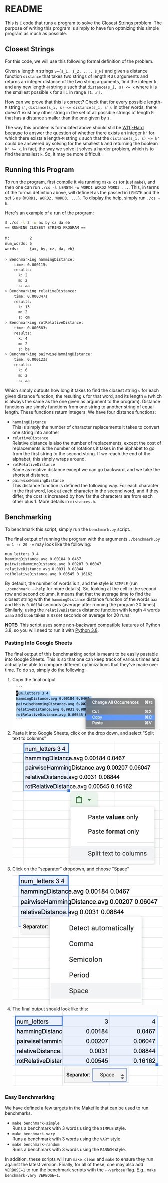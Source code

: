 # README

This is `C` code that runs a program to solve the [Closest Strings](https://en.wikipedia.org/wiki/Closest_string)
problem. The purpose of writing this program is simply to have fun
optmizing this simple program as much as possible. 

## Closest Strings

For this code, we will use this following formal definition of the problem.

Given `N` length `M` strings `S={s_1, s_2, ..., s_N}` and given a distance 
function `distance` that takes two strings of length `M` as arguments and
returns an integer distance of the two string arguments, find the integer `k` 
and any new length-`M` string `s` such that `distance(s_i, s) <= k` where 
`k` is the smallest possible `k` for all `i` in range `[1..n]`. 

How can we prove that this is correct? Check that for every possible length-`M` 
string `s'`, `distance(s_i, s) <= distance(s_i, s')`. In other words, there 
doesn't exist any other string in the set of all possible strings of length `M`
that has a distance smaller than the one given by `s`.

The way this problem is formulated above should still be [W\[1\]-Hard](https://en.wikipedia.org/wiki/Parameterized_complexity#W_hierarchy) because to answer
the question of whether there exists an integer `k'` for which there exists a 
length-`M` string `s` such that the `distance(s_i, s) <= k'` could be answered
by solving for the smallest `k` and returning the boolean `k' >= k`. In fact,
the way we solve it solves a harder problem, which is to find the smallest `k`.
So, it may be more difficult.

## Running this Program

To run the program, first compile it via running `make cs` (or just `make`), and 
then one can run `./cs -l LENGTH -w WORD1 WORD2 WORD3 ...`. This, in terms of 
the formal definition above, will define `M` as the passed in `LENGTH` and the 
set `S` as `{WORD1, WORD2, WORD3, ...}`. To display the help, simply run `./cs -h`.

Here's an example of a run of the program:

```bash
$ ./cs -l 2 -w ax by cz da eb
== RUNNING CLOSEST STRING PROGRAM ==

M:         2
num_words: 5
words:     {ax, by, cz, da, eb}

> Benchmarking hammingDistance:
    time: 0.000115s
    results:
      k: 2
      m: 2
      s: aa
> Benchmarking relativeDistance:
    time: 0.000347s
    results:
      k: 13
      m: 2
      s: cm
> Benchmarking rotRelativeDistance:
    time: 0.000583s
    results:
      k: 4
      m: 2
      s: ba
> Benchmarking pairwiseHammingDistance:
    time: 0.000123s
    results:
      k: 6
      m: 2
      s: aa
```

Which simply outputs how long it takes to find the closest string `s` for 
each given distance function, the resulting `k` for that word, and its 
length `m` (which is always the same as the one given as argument to the 
program). Distance functions are simply functions from one string to another 
string of equal length. These functions return integers. We have four 
distance functions:
- `hammingDistance`  
  This is simply the number of character replacements it takes to convert 
  one string into another
- `relativeDistance`  
  Relative distance is also the number of replacements, except the cost of 
  replacements is the number of rotations it takes in the alphabet to go 
  from the first string to the second string. If we reach the end of the 
  alphabet, this simply wraps around.
- `rotRelativeDistance`  
  Same as relative distance except we can go backward, and we take the 
  shortest distance.
- `pairwiseHammingDistance`  
  This distance function is defined the following way. For each character 
  in the first word, look at each character in the second word, and if they 
  differ, the cost is increased by how far the characters are from each 
  other plus 1. More details in `distances.h`.

## Benchmarking

To benchmark this script, simply run the `benchmark.py` script.

The final output of running the program with the arguments 
`./benchmark.py -m 1 -r 20 -v` may look like the following:

```
num_letters 3 4
hammingDistance.avg 0.00184 0.0467
pairwiseHammingDistance.avg 0.00207 0.06047
relativeDistance.avg 0.0031 0.08844
rotRelativeDistance.avg 0.00545 0.16162
```

By default, the number of words is `2`, and the style is `SIMPLE` (run 
`./benchmark --help` for more details). So, looking at the cell in the second 
row and second column, it means that that the average time to find the closest 
string with the `hammingDistance` distance function of the words `aaa` and `bbb` 
is `0.00184` seconds (average after running the program 20 times). Similarly, 
using the `relativeDistance` distance function with length 4 words `aaaa` and 
`bbbb` takes `0.08844` seconds on average for 20 runs.

**NOTE:** This script uses some non-backward compatible features of Python 3.8, 
so you will need to run it with [Python 3.8](https://www.python.org/downloads/release/python-380/).

### Pasting Into Google Sheets

The final output of this benchmarking script is meant to be easily pastable 
into Google Sheets. This is so that one can keep track of various times and 
actually be able to compare different optimizations that they've made over time.
To do so, simply do the following:

1. Copy the final output
  ![Step 1](assets/step-1.png)
2. Paste it into Google Sheets, click on the drop down, and select "Split text to columns"
  ![Step 2](assets/step-2.png)
3. Click on the "separator" dropdown, and choose "Space"
  ![Step 3](assets/step-3.png)
4. The final output should look like this:
  ![Step 4](assets/step-4.png)

### Easy Benchmarking

We have defined a few targets in the Makefile that can be used to run benchmarks.

- `make benchmark-simple`  
  Runs a benchmark with 3 words using the `SIMPLE` style.
- `make benchmark-vary`  
  Runs a benchmark with 3 words using the `VARY` style.
- `make benchmark-random`  
  Runs a benchmark with 3 words using the `RANDOM` style.

In addition, these scripts will run `make clean` and `make` to ensure they run
against the latest version. Finally, for all of these, one may also add `VERBOSE=1` 
to run the benchmark scripts with the `--verbose` flag. E.g., 
`make benchmark-vary VERBOSE=1`.
